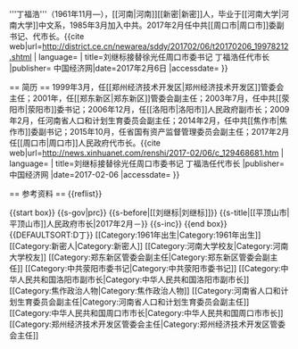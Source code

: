 '''丁福浩'''（1961年11月—），[[河南|河南]][[新密|新密]]人，毕业于[[河南大学|河南大学]]中文系，1985年3月加入中共。2017年2月任中共[[周口市|周口市]]委副书记、代市长。<ref >{{cite web|url=http://district.ce.cn/newarea/sddy/201702/06/t20170206_19978212.shtml | language= | title=刘继标接替徐光任周口市委书记 丁福浩任代市长 |publisher= 中国经济网|date=2017年2月6日 |accessdate= }}</ref>

== 简历 ==
1999年3月，任[[郑州经济技术开发区|郑州经济技术开发区]]管委会主任；2001年，任[[郑东新区|郑东新区]]管委会副主任；2003年7月，任中共[[荥阳市|荥阳市]]委书记；2006年12月，任[[洛阳市|洛阳市]]人民政府副市长；2009年2月，任河南省人口和计划生育委员会副主任；2014年2月，任中共[[焦作市|焦作市]]委副书记；2015年10月，任省国有资产监督管理委员会副主任；2017年2月任[[周口市|周口市]]人民政府代市长。<ref >{{cite web|url=http://news.xinhuanet.com/renshi/2017-02/06/c_129468681.htm | language= | title=刘继标接替徐光任周口市委书记 丁福浩任代市长 |publisher=中国经济网 |date=2017-02-06 |accessdate= }}</ref>

== 参考资料 ==
{{reflist}}

{{start box}}
{{s-gov|prc}}
{{s-before|[[刘继标|刘继标]]}}
{{s-title|[[平顶山市|平顶山市]]人民政府市长|2017年2月－}}
{{s-inc}}
{{end box}}
{{DEFAULTSORT:D丁}}
[[Category:1961年出生|Category:1961年出生]]
[[Category:新密人|Category:新密人]]
[[Category:河南大学校友|Category:河南大学校友]]
[[Category:郑东新区管委会副主任|Category:郑东新区管委会副主任]]
[[Category:中共荥阳市委书记|Category:中共荥阳市委书记]]
[[Category:中华人民共和国洛阳市副市长|Category:中华人民共和国洛阳市副市长]]
[[Category:焦作政治人物|Category:焦作政治人物]]
[[Category:河南省人口和计划生育委员会副主任|Category:河南省人口和计划生育委员会副主任]]
[[Category:中华人民共和国周口市市长|Category:中华人民共和国周口市市长]]
[[Category:郑州经济技术开发区管委会主任|Category:郑州经济技术开发区管委会主任]]